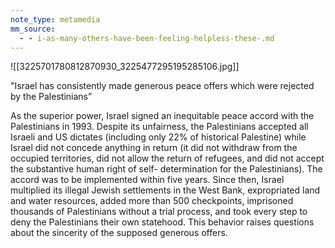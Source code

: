 ```yaml
---
note_type: metamedia
mm_source:
  - - i-as-many-others-have-been-feeling-helpless-these-.md
---
```


![[3225701780812870930_3225477295195285106.jpg]]

"Israel has consistently made generous
peace offers which were rejected by the
Palestinians”

As the superior power, Israel signed an inequitable
peace accord with the Palestinians in 1993. Despite its
unfairness, the Palestinians accepted all Israeli and
US dictates (including only 22% of historical
Palestine) while Israel did not concede anything in
return (it did not withdraw from the occupied
territories, did not allow the return of refugees, and
did not accept the substantive human right of self-
determination for the Palestinians). The accord was
to be implemented within five years. Since then,
Israel multiplied its illegal Jewish settlements in the
West Bank, expropriated land and water resources,
added more than 500 checkpoints, imprisoned
thousands of Palestinians without a trial process, and
took every step to deny the Palestinians their own
statehood. This behavior raises questions about the
sincerity of the supposed generous offers.

